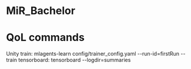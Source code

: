 # MiR_Bachelor

# QoL commands
Unity
train: mlagents-learn config/trainer_config.yaml --run-id=firstRun --train
tensorboard: tensorboard --logdir=summaries
